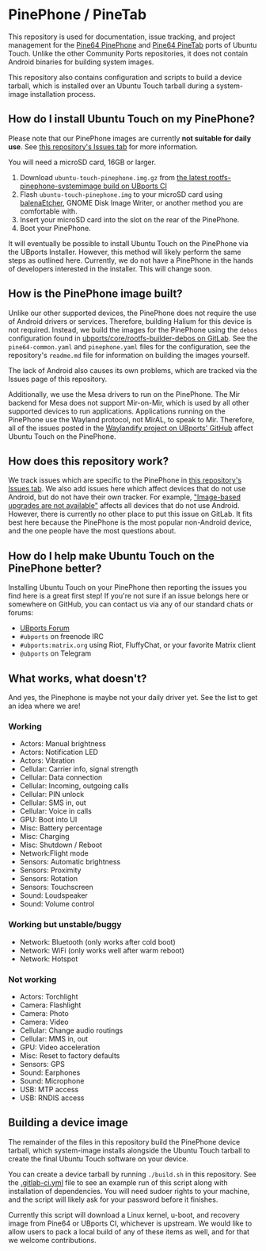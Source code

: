 # PinePhone / PineTab

This repository is used for documentation, issue tracking, and project management for the [Pine64 PinePhone](https://www.pine64.org/pinephone/) and [Pine64 PineTab](https://www.pine64.org/pinetab/) ports of Ubuntu Touch. Unlike the other Community Ports repositories, it does not contain Android binaries for building system images.

This repository also contains configuration and scripts to build a device tarball, which is installed over an Ubuntu Touch tarball during a system-image installation process.

## How do I install Ubuntu Touch on my PinePhone?

Please note that our PinePhone images are currently **not suitable for daily use**. See [this repository's Issues tab][] for more information.

You will need a microSD card, 16GB or larger.

1. Download `ubuntu-touch-pinephone.img.gz` from [the latest rootfs-pinephone-systemimage build on UBports CI](https://ci.ubports.com/job/rootfs/job/rootfs-pinephone-systemimage/)
1. Flash `ubuntu-touch-pinephone.img` to your microSD card using [balenaEtcher](https://www.balena.io/etcher/), GNOME Disk Image Writer, or another method you are comfortable with.
1. Insert your microSD card into the slot on the rear of the PinePhone.
1. Boot your PinePhone.

It will eventually be possible to install Ubuntu Touch on the PinePhone via the UBports Installer. However, this method will likely perform the same steps as outlined here. Currently, we do not have a PinePhone in the hands of developers interested in the installer. This will change soon.

## How is the PinePhone image built?

Unlike our other supported devices, the PinePhone does not require the use of Android drivers or services. Therefore, building Halium for this device is not required. Instead, we build the images for the PinePhone using the `debos` configuration found in [ubports/core/rootfs-builder-debos on GitLab](https://gitlab.com/ubports/core/rootfs-builder-debos). See the `pine64-common.yaml` and `pinephone.yaml` files for the configuration, see the repository's `readme.md` file for information on building the images yourself.

The lack of Android also causes its own problems, which are tracked via the Issues page of this repository.

Additionally, we use the Mesa drivers to run on the PinePhone. The Mir backend for Mesa does not support Mir-on-Mir, which is used by all other supported devices to run applications. Applications running on the PinePhone use the Wayland protocol, not MirAL, to speak to Mir. Therefore, all of the issues posted in the [Waylandify project on UBports' GitHub](https://github.com/orgs/ubports/projects/16) affect Ubuntu Touch on the PinePhone.

## How does this repository work?

We track issues which are specific to the PinePhone in [this repository's Issues tab][]. We also add issues here which affect devices that do not use Android, but do not have their own tracker. For example, ["Image-based upgrades are not available"](https://gitlab.com/ubports/community-ports/pinephone/issues/1) affects all devices that do not use Android. However, there is currently no other place to put this issue on GitLab. It fits best here because the PinePhone is the most popular non-Android device, and the one people have the most questions about.

## How do I help make Ubuntu Touch on the PinePhone better?

Installing Ubuntu Touch on your PinePhone then reporting the issues you find here is a great first step! If you're not sure if an issue belongs here or somewhere on GitHub, you can contact us via any of our standard chats or forums:

* [UBports Forum](https://forums.ubports.com)
* `#ubports` on freenode IRC
* `#ubports:matrix.org` using Riot, FluffyChat, or your favorite Matrix client
* `@ubports` on Telegram

[this repository's Issues tab]: https://gitlab.com/ubports/community-ports/pinephone/issues

## What works, what doesn't?

And yes, the Pinephone is maybe not your daily driver yet. See the list to get an idea where we are!

### Working
* Actors: Manual brightness
* Actors: Notification LED
* Actors: Vibration
* Cellular: Carrier info, signal strength
* Cellular: Data connection
* Cellular: Incoming, outgoing calls
* Cellular: PIN unlock
* Cellular: SMS in, out
* Cellular: Voice in calls
* GPU: Boot into UI
* Misc: Battery percentage
* Misc: Charging
* Misc: Shutdown / Reboot
* Network:Flight mode
* Sensors: Automatic brightness
* Sensors: Proximity
* Sensors: Rotation
* Sensors: Touchscreen
* Sound: Loudspeaker
* Sound: Volume control

### Working but unstable/buggy
* Network: Bluetooth (only works after cold boot)
* Network: WiFi (only works well after warm reboot)
* Network: Hotspot

### Not working
* Actors: Torchlight
* Camera: Flashlight
* Camera: Photo
* Camera: Video
* Cellular: Change audio routings
* Cellular: MMS in, out
* GPU: Video acceleration
* Misc: Reset to factory defaults
* Sensors: GPS
* Sound: Earphones
* Sound: Microphone
* USB: MTP access
* USB: RNDIS access

## Building a device image

The remainder of the files in this repository build the PinePhone device tarball, which system-image installs alongside the Ubuntu Touch tarball to create the final Ubuntu Touch software on your device.

You can create a device tarball by running `./build.sh` in this repository. See the [.gitlab-ci.yml](.gitlab-ci.yml) file to see an example run of this script along with installation of dependencies. You will need sudoer rights to your machine, and the script will likely ask for your password before it finishes.

Currently this script will download a Linux kernel, u-boot, and recovery image from Pine64 or UBports CI, whichever is upstream. We would like to allow users to pack a local build of any of these items as well, and for that we welcome contributions.
